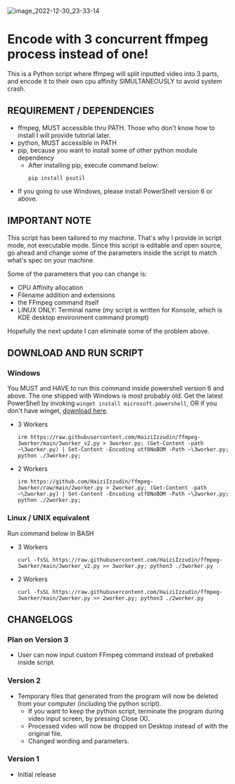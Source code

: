 ![image_2022-12-30_23-33-14](https://user-images.githubusercontent.com/79714350/210088270-1e48cc3e-e0f6-438e-9452-c44bb99dab54.png)


# Encode with 3 concurrent ffmpeg process instead of one!
This is a Python script where ffmpeg will split inputted video into 3 parts, and encode it to their own cpu affinity SIMULTANEOUSLY to avoid system crash.

## REQUIREMENT / DEPENDENCIES
- ffmpeg, MUST accessible thru PATH. Those who don't know how to install I will provide tutorial later.
- python, MUST accessible in PATH
- pip, because you want to install some of other python module dependency
  - After installing pip, execute command below:
    ```
    pip install psutil
    ```
- If you going to use Windows, please install PowerShell version 6 or above.

## IMPORTANT NOTE
This script has been tailored to my machine. That's why I provide in script mode, not executable mode. Since this script is editable and open source, go ahead and change some of the parameters inside the script to match what's spec on your machine.

Some of the parameters that you can change is:
  - CPU Affinity allocation
  - Filename addition and extensions
  - the FFmpeg command itself
  - LINUX ONLY: Terminal name (my script is written for Konsole, which is KDE desktop environment command prompt)
  
Hopefully the next update I can eliminate some of the problem above.

## DOWNLOAD AND RUN SCRIPT
### Windows
You MUST and HAVE to run this command inside powershell version 6 and above. The one shipped with Windows is most probably old. Get the latest PowerShell by invoking `winget install microsoft.powershell`, OR if you don't have winget, [download here](https://learn.microsoft.com/en-gb/powershell/scripting/install/installing-powershell-on-windows?view=powershell-7.3#msi).
- 3 Workers
  ```
  irm https://raw.githubusercontent.com/HaiziIzzudin/ffmpeg-3worker/main/3worker_v2.py > 3worker.py; (Get-Content -path ~\3worker.py) | Set-Content -Encoding utf8NoBOM -Path ~\3worker.py; python ./3worker.py;
  ```
- 2 Workers
  ```
  irm https://github.com/HaiziIzzudin/ffmpeg-3worker/raw/main/2worker.py > 2worker.py; (Get-Content -path ~\2worker.py) | Set-Content -Encoding utf8NoBOM -Path ~\2worker.py; python ./2worker.py;
  ```
### Linux / UNIX equivalent
Run command below in BASH
- 3 Workers
  ```
  curl -fsSL https://raw.githubusercontent.com/HaiziIzzudin/ffmpeg-3worker/main/3worker_v2.py >> 3worker.py; python3 ./3worker.py
  ```
- 2 Workers
  ```
  curl -fsSL https://raw.githubusercontent.com/HaiziIzzudin/ffmpeg-3worker/main/2worker.py >> 2worker.py; python3 ./2worker.py
  ```

## CHANGELOGS
### Plan on Version 3
- User can now input custom FFmpeg command instead of prebaked inside script.

### Version 2
- Temporary files that generated from the program will now be deleted from your computer (including the python script).
  - If you want to keep the python script, terminate the program during video input screen, by pressing Close (X).
  - Processed video will now be dropped on Desktop instead of with the original file.
  - Changed wording and parameters.

### Version 1
- Initial release
